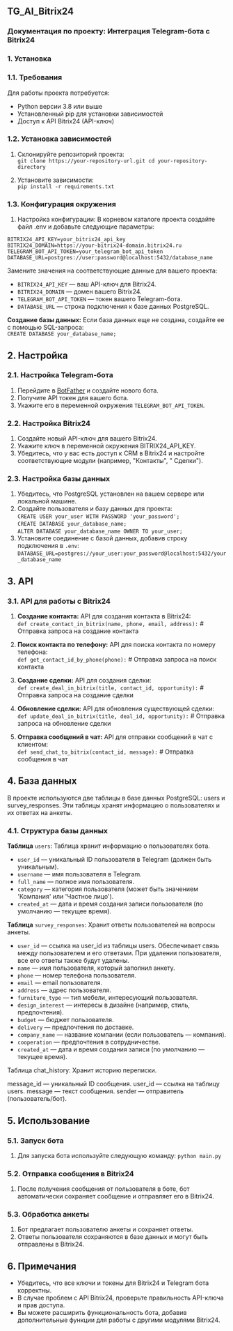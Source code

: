 ## TG_AI_Bitrix24

### Документация по проекту: Интеграция Telegram-бота с Bitrix24

### 1. Установка
### 1.1. Требования

Для работы проекта потребуется:

* Python версии 3.8 или выше
* Установленный pip для установки зависимостей
* Доступ к API Bitrix24 (API-ключ)

### 1.2. Установка зависимостей

1. Склонируйте репозиторий проекта:
   </br>`git clone https://your-repository-url.git cd your-repository-directory`

2. Установите зависимости:
   </br>`pip install -r requirements.txt`

### 1.3. Конфигурация окружения

1. Настройка конфигурации: В корневом каталоге проекта создайте файл .env и добавьте следующие параметры:

`BITRIX24_API_KEY=your_bitrix24_api_key`
</br>`BITRIX24_DOMAIN=https://your-bitrix24-domain.bitrix24.ru `
</br>`TELEGRAM_BOT_API_TOKEN=your_telegram_bot_api_token `
</br>`DATABASE_URL=postgres://user:password@localhost:5432/database_name`

Замените значения на соответствующие данные для вашего проекта:

* `BITRIX24_API_KEY` — ваш API-ключ для Bitrix24.
* `BITRIX24_DOMAIN` — домен вашего Bitrix24.
* `TELEGRAM_BOT_API_TOKEN` — токен вашего Telegram-бота.
* `DATABASE_URL` — строка подключения к базе данных PostgreSQL.

**Создание базы данных:** Если база данных еще не создана, создайте ее с помощью SQL-запроса:
</br>`CREATE DATABASE your_database_name;`

## 2. Настройка

### 2.1. Настройка Telegram-бота

1. Перейдите в [BotFather]() и создайте нового бота.
2. Получите API токен для вашего бота.
3. Укажите его в переменной окружения `TELEGRAM_BOT_API_TOKEN`.

### 2.2. Настройка Bitrix24

1. Создайте новый API-ключ для вашего Bitrix24.
2. Укажите ключ в переменной окружения BITRIX24_API_KEY.
3. Убедитесь, что у вас есть доступ к CRM в Bitrix24 и настройте соответствующие модули (например, "Контакты", "
   Сделки").

### 2.3. Настройка базы данных

1. Убедитесь, что PostgreSQL установлен на вашем сервере или локальной машине.
2. Создайте пользователя и базу данных для
   проекта: </br>`CREATE USER your_user WITH PASSWORD 'your_password';` </br>`CREATE DATABASE your_database_name;` </br>`ALTER DATABASE your_database_name OWNER TO your_user;`
3. Установите соединение с базой данных, добавив строку подключения в `.env`:
   </br>`DATABASE_URL=postgres://your_user:your_password@localhost:5432/your_database_name`

## 3. API

### 3.1. API для работы с Bitrix24

1. **Создание контакта:** API для создания контакта в Bitrix24:
   </br> `def create_contact_in_bitrix(name, phone, email, address):` # Отправка запроса на создание контакта


2. **Поиск контакта по телефону:** API для поиска контакта по номеру телефона:
   </br>`def get_contact_id_by_phone(phone):` # Отправка запроса на поиск контакта


3. **Создание сделки:** API для создания сделки:
   </br>`def create_deal_in_bitrix(title, contact_id, opportunity):` # Отправка запроса на создание сделки


4. **Обновление сделки:** API для обновления существующей сделки:
   </br>`def update_deal_in_bitrix(title, deal_id, opportunity):` # Отправка запроса на обновление сделки


5. **Отправка сообщений в чат:** API для отправки сообщений в чат с клиентом:
   </br> `def send_chat_to_bitrix(contact_id, message):` # Отправка сообщения в чат

## 4. База данных 
В проекте используются две таблицы в базе данных PostgreSQL: users и survey_responses. Эти таблицы хранят информацию о пользователях и их ответах на анкеты.

### 4.1. Структура базы данных 
**Таблица** `users`: Таблица хранит информацию о пользователях бота.

* `user_id` — уникальный ID пользователя в Telegram (должен быть уникальным).
* `username` — имя пользователя в Telegram.
* `full_name` — полное имя пользователя.
* `category` — категория пользователя (может быть значением 'Компания' или 'Частное лицо').
* `created_at` — дата и время создания записи пользователя (по умолчанию — текущее время).

**Таблица** `survey_responses`: Хранит ответы пользователей на вопросы анкеты.

* `user_id` — ссылка на user_id из таблицы users. Обеспечивает связь между пользователем и его ответами. При удалении пользователя, все его ответы также будут удалены.
* `name` — имя пользователя, который заполнил анкету.
* `phone` — номер телефона пользователя.
* `email` — email пользователя.
* `address` — адрес пользователя.
* `furniture_type` — тип мебели, интересующий пользователя.
* `design_interest` — интересы в дизайне (например, стиль, предпочтения).
* `budget` — бюджет пользователя.
* `delivery` — предпочтения по доставке.
* `company_name` — название компании (если пользователь — компания).
* `cooperation` — предпочтения в сотрудничестве.
* `created_at` — дата и время создания записи (по умолчанию — текущее время).

Таблица chat_history: Хранит историю переписки.

message_id — уникальный ID сообщения. user_id — ссылка на таблицу users. message — текст сообщения. sender —
отправитель (пользователь/бот).

## 5. Использование 
### 5.1. Запуск бота

1. Для запуска бота используйте следующую команду: `python main.py`

### 5.2. Отправка сообщения в Bitrix24 
1. После получения сообщения от пользователя в боте, бот автоматически сохраняет сообщение и отправляет его в Bitrix24.

### 5.3. Обработка анкеты 
1. Бот предлагает пользователю анкеты и сохраняет ответы. 
2. Ответы пользователя сохраняются в базе данных и могут быть отправлены в Bitrix24.

## 6. Примечания 
* Убедитесь, что все ключи и токены для Bitrix24 и Telegram бота корректны. 
* В случае проблем с API Bitrix24, проверьте правильность API-ключа и прав доступа. 
* Вы можете расширить функциональность бота, добавив дополнительные функции для работы с другими модулями Bitrix24.
